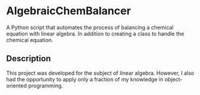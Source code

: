 # AlgebraicChemBalancer
A Python script that automates the process of balancing a chemical equation with linear algebra. In addition to creating a class to handle the chemical equation.

## Description
This project was developed for the subject of linear algebra. However, I also had the opportunity to apply only a fraction of my knowledge in object-oriented programming.